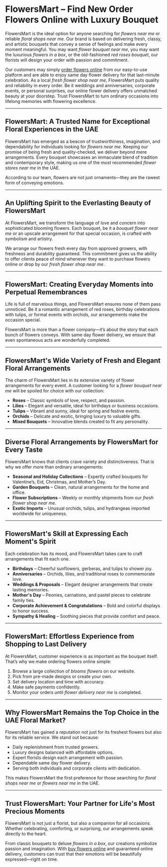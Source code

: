 # FlowersMart – Find New Order Flowers Online with Luxury Bouquet

FlowersMart is the ideal option for anyone searching for *flowers near me* or reliable *floral shops near me*. Our brand is based on delivering fresh, classy, and artistic bouquets that convey a sense of feelings and make every moment meaningful. You may want *flower bouquet near me*, you may want the luxurious *flowers in a box*, or the old-fashioned *red roses bouquet*, our florists will design your order with passion and commitment.  

Our customers may simply [order flowers online](https://flowersmart.ae/) from our easy-to-use platform and are able to enjoy same day flower delivery for that last-minute celebration. As a local *fresh flower shop near me*, FlowersMart puts quality and reliability in every order. Be it weddings and anniversaries, corporate events, or personal surprises, our online flower delivery offers unmatched beauty at your doorstep. Trust FlowersMart to turn ordinary occasions into lifelong memories with flowering excellence.  

---

## FlowersMart: A Trusted Name for Exceptional Floral Experiences in the UAE

FlowersMart has emerged as a beacon of trustworthiness, imagination, and dependability for individuals looking for *flowers near me*. Keeping our promise of being fresh and quality-checked, we deliver beyond mere arrangements. Every bouquet showcases an immaculate blend of tradition and contemporary style, making us one of the most recommended *flower stores near me* in the UAE.  

According to our team, flowers are not just ornaments—they are the rawest form of conveying emotions.  

---

## An Uplifting Spirit to the Everlasting Beauty of FlowersMart

At FlowersMart, we transform the language of love and concern into sophisticated blooming flowers. Each bouquet, be it a *bouquet flower near me* or an upscale arrangement for that special occasion, is crafted with symbolism and artistry.  

We arrange our flowers fresh every day from approved growers, with freshness and durability guaranteed. This commitment gives us the ability to offer clients peace of mind whenever they want to purchase flowers online or drop by our *fresh flower shop near me*.  

---

## FlowersMart: Creating Everyday Moments into Perpetual Remembrances

Life is full of marvelous things, and FlowersMart ensures none of them pass unnoticed. Be it a romantic arrangement of red roses, birthday celebrations with tulips, or formal events with orchids, our arrangements make the occasion special.  

FlowersMart is more than a flower company—it’s about the story that each bunch of flowers conveys. With same day flower delivery, we ensure that even spontaneous acts are wonderfully completed.  

---

## FlowersMart's Wide Variety of Fresh and Elegant Floral Arrangements

The charm of FlowersMart lies in its extensive variety of flower arrangements for every event. A customer looking for a *flower bouquet near me* will be spoiled for choice with our collection:  

- **Roses** – Classic symbols of love, respect, and passion.  
- **Lilies** – Elegant and versatile, ideal for birthdays or business occasions.  
- **Tulips** – Vibrant and sunny, ideal for spring and festive events.  
- **Orchids** – Delicate and exotic, bringing luxury to valuable gifts.  
- **Mixed Bouquets** – Innovative blends created to fit any personality.  

---

## Diverse Floral Arrangements by FlowersMart for Every Taste

FlowersMart knows that clients crave variety and distinctiveness. That is why we offer more than ordinary arrangements:  

- **Seasonal and Holiday Collections** – Expertly crafted bouquets for Valentine’s, Eid, Christmas, and Mother’s Day.  
- **Garden Bouquets** – Clean, natural arrangements for the home and office.  
- **Flower Subscriptions** – Weekly or monthly shipments from our *fresh flower shop near me*.  
- **Exotic Imports** – Unusual orchids, tulips, and hydrangeas imported worldwide for uniqueness.  

---

## FlowersMart's Skill at Expressing Each Moment's Spirit

Each celebration has its mood, and FlowersMart takes care to craft arrangements that fit each one.  

- **Birthdays** – Cheerful sunflowers, gerberas, and tulips to shower joy.  
- **Anniversaries** – Orchids, lilies, and traditional roses to commemorate love.  
- **Weddings & Proposals** – Elegant designer arrangements that create lasting memories.  
- **Mother's Day** – Peonies, carnations, and pastel pieces to celebrate family ties.  
- **Corporate Achievement & Congratulations** – Bold and colorful displays to honor success.  
- **Sympathy & Healing** – Soothing pieces that provide comfort and peace.  

---

## FlowersMart: Effortless Experience from Shopping to Last Delivery

At FlowersMart, customer experience is as important as the bouquet itself. That’s why we make ordering flowers online simple:  

1. Browse a large collection of *blooms flowers* on our website.  
2. Pick from pre-made designs or create your own.  
3. Set delivery location and time with accuracy.  
4. Make safe payments confidently.  
5. Monitor your orders until *flower delivery near me* is completed.  

---

## Why FlowersMart Remains the Top Choice in the UAE Floral Market?

FlowersMart has gained a reputation not just for its freshest flowers but also for its reliable service. We stand out because:  

- Daily replenishment from trusted growers.  
- Luxury designs balanced with affordable options.  
- Expert florists design each arrangement with passion.  
- Dependable same day flower delivery.  
- Serving both individuals and corporate clients with dedication.  

This makes FlowersMart the first preference for those searching for *floral shops near me* or *flowers near me* in the UAE.  

---

## Trust FlowersMart: Your Partner for Life's Most Precious Moments

FlowersMart is not just a florist, but also a companion for all occasions. Whether celebrating, comforting, or surprising, our arrangements speak directly to the heart.  

From classic bouquets to deluxe *flowers in a box*, our creations symbolize passion and imagination. With [buy flowers online](https://flowersmart.ae/) and guaranteed online delivery, customers can trust that their emotions will be beautifully expressed—right on time.
